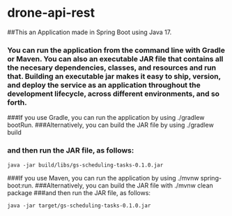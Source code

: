 # drone-api-rest
##This an Application made in Spring Boot using Java 17.
### You can run the application from the command line with Gradle or Maven. You can also an executable JAR file that contains all the necesary dependencies, classes, and resources and run that. Building an executable jar makes it easy to ship, version, and deploy the service as an application throughout the development lifecycle, across different environments, and so forth.



###If you use Gradle, you can run the application by using 
	./gradlew bootRun.
###Alternatively, you can build the JAR file by using 
	./gradlew build 
### and then run the JAR file, as follows:

	java -jar build/libs/gs-scheduling-tasks-0.1.0.jar

###If you use Maven, you can run the application by using 
	./mvnw spring-boot:run. 
###Alternatively, you can build the JAR file with 
	./mvnw clean package 
###and then run the JAR file, as follows:

	java -jar target/gs-scheduling-tasks-0.1.0.jar
 
